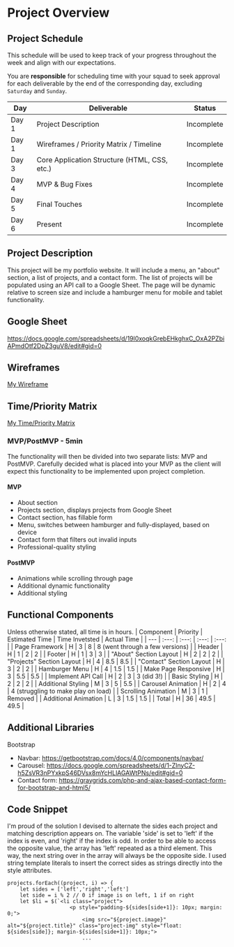 # Project Overview

## Project Schedule

This schedule will be used to keep track of your progress throughout the week and align with our expectations.  

You are **responsible** for scheduling time with your squad to seek approval for each deliverable by the end of the corresponding day, excluding `Saturday` and `Sunday`.

|  Day | Deliverable | Status
|---|---| ---|
|Day 1| Project Description | Incomplete
|Day 1| Wireframes / Priority Matrix / Timeline | Incomplete
|Day 3| Core Application Structure (HTML, CSS, etc.) | Incomplete
|Day 4| MVP & Bug Fixes | Incomplete
|Day 5| Final Touches | Incomplete
|Day 6| Present | Incomplete


## Project Description

This project will be my portfolio website. It will include a menu, an "about" section, a list of projects, and a contact form. The list of projects will be populated using an API call to a Google Sheet. The page will be dynamic relative to screen size and include a hamburger menu for mobile and tablet functionality.

## Google Sheet

https://docs.google.com/spreadsheets/d/19l0xoqkGrebEHkghxC_OxA2PZbiAPmdOtf2DpZ3guV8/edit#gid=0

## Wireframes

[My Wireframe](./images/wireframe.png)

## Time/Priority Matrix 

[My Time/Priority Matrix](./images/matrix.png)

### MVP/PostMVP - 5min

The functionality will then be divided into two separate lists: MVP and PostMVP. Carefully decided what is placed into your MVP as the client will expect this functionality to be implemented upon project completion.  

#### MVP

- About section
- Projects section, displays projects from Google Sheet
- Contact section, has fillable form
- Menu, switches between hamburger and fully-displayed, based on device
- Contact form that filters out invalid inputs
- Professional-quality styling

#### PostMVP 

- Animations while scrolling through page
- Additional dynamic functionality
- Additional styling

## Functional Components

Unless otherwise stated, all time is in hours.
| Component | Priority | Estimated Time | Time Invetsted | Actual Time |
| --- | :---: |  :---: | :---: | :---: |
| Page Framework | H | 3 | 8 | 8 (went through a few versions) |
| Header | H | 1 | 2 | 2 |
| Footer | H | 1 | 3 | 3 |
| "About" Section Layout | H | 2 | 2 | 2 |
| "Projects" Section Layout | H | 4 | 8.5 | 8.5 |
| "Contact" Section Layout | H | 3 | 2 | 2 |
| Hamburger Menu | H | 4 | 1.5 | 1.5 |
| Make Page Responsive | H | 3 | 5.5 | 5.5 |
| Implement API Call | H | 2 | 3 | 3 (did 3!) |
| Basic Styling | H | 2 | 2 | 2 |
| Additional Styling | M | 3 | 5 | 5.5 |
| Carousel Animation | H | 2 | 4 | 4 (struggling to make play on load) |
| Scrolling Animation | M | 3 | 1 | Removed |
| Additional Animation | L | 3 | 1.5 | 1.5 |
| Total | H | 36 | 49.5 | 49.5 |

## Additional Libraries

Bootstrap
- Navbar: https://getbootstrap.com/docs/4.0/components/navbar/
- Carousel: https://docs.google.com/spreadsheets/d/1-ZlnyCZ-h5ZsVR3nPYxkpS46DVsx8mYcHLlAGAWtPNs/edit#gid=0
- Contact form: https://graygrids.com/php-and-ajax-based-contact-form-for-bootstrap-and-html5/


## Code Snippet

I'm proud of the solution I devised to alternate the sides each project and matching description appears on. The variable 'side' is set to 'left' if the index is even, and 'right' if the index is odd. In order to be able to access the opposite value, the array has 'left' repeated as a third element. This way, the next string over in the array will always be the opposite side. I used string template literals to insert the correct sides as strings directly into the style attributes.

```
projects.forEach((project, i) => {
	let sides = ['left','right','left']
	let side = i % 2 // 0 if image is on left, 1 if on right
	let $li = $(`<li class="project">
					<p style="padding-${sides[side+1]}: 10px; margin: 0;">
						<img src="${project.image}" alt="${project.title}" class="project-img" style="float: ${sides[side]}; margin-${sides[side+1]}: 10px;">
						...
```
